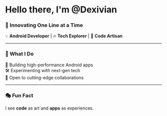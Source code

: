 # Hello there, I'm @Dexivian  

### 🚀 Innovating One Line at a Time  

💡 **Android Developer** | 🔥 **Tech Explorer** | 🎯 **Code Artisan**  

---

### 🌟 What I Do  
🚀 Building high-performance Android apps  
🛠️ Experimenting with next-gen tech  
🤝 Open to cutting-edge collaborations  

---

### 🎭 Fun Fact  
I see **code** as art and **apps** as experiences.
